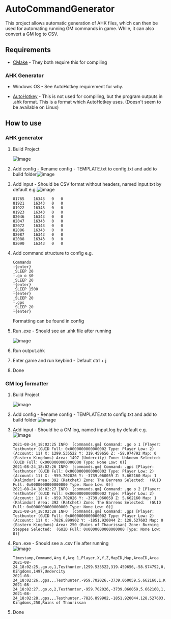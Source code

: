 # AutoCommandGenerator
This project allows automatic generation of AHK files, which can then be used for automating running GM commands in game. While, it can also convert a GM log to CSV.

## Requirements
* [CMake](https://cmake.org/) - They both require this for compiling

### AHK Generator
* Windows OS - See AutoHotkey requirement for why.

* [AutoHotkey](https://www.autohotkey.com/) - This is not used for compiling, but the program outputs in .ahk format. This is a format which AutoHotkey uses. (Doesn't seem to be available on Linux)

## How to use
### AHK generator
1. Build Project

   ![image](https://user-images.githubusercontent.com/53914190/130573257-4e21888c-5c6e-4455-afd0-c99f038645a2.png)

2. Add config - Rename config - TEMPLATE.txt to config.txt and add to build folder![image](https://user-images.githubusercontent.com/53914190/130573328-00a68505-57b5-4267-8d02-8c84353af42c.png)

3. Add input - Should be CSV format without headers, named input.txt by default e.g.![image](https://user-images.githubusercontent.com/53914190/130573360-5a964382-31f8-4b4e-83c7-41a5c8adb733.png)

   ```
   81765	16343	0	0
   81921	16343	0	0
   81922	16343	0	0
   81923	16343	0	0
   82046	16343	0	0
   82047	16343	0	0
   82072	16343	0	0
   82086	16343	0	0
   82087	16343	0	0
   82088	16343	0	0
   82090	16343	0	0
   ```

4. Add command structure to config e.g.

   ```
   Commands
   -{enter}
   _SLEEP 20
   -.go o $0
   _SLEEP 20
   -{enter}
   _SLEEP 1500
   -{enter}
   _SLEEP 20
   -.gps
   _SLEEP 20
   -{enter}
   ```

   Formatting can be found in config

5. Run .exe - Should see an .ahk file after running

   ![image](https://user-images.githubusercontent.com/53914190/130573391-f9083c86-40c1-4df6-a10b-77ac35de2acb.png)

6. Run output.ahk

7. Enter game and run keybind - Default ctrl + j

8. Done

### GM log formatter
1. Build Project

   ![image](https://user-images.githubusercontent.com/53914190/130573257-4e21888c-5c6e-4455-afd0-c99f038645a2.png)

2. Add config - Rename config - TEMPLATE.txt to config.txt and add to build folder ![image](https://user-images.githubusercontent.com/53914190/130573328-00a68505-57b5-4267-8d02-8c84353af42c.png)
3. Add input - Should be a GM log, named input.log by default e.g.                 
   ![image](https://user-images.githubusercontent.com/53914190/130573360-5a964382-31f8-4b4e-83c7-41a5c8adb733.png)

   ```
   2021-08-24_18:02:25 INFO  [commands.gm] Command: .go o 1 [Player: Testhunter (GUID Full: 0x0000000000000002 Type: Player Low: 2) (Account: 11) X: 1299.535522 Y: 319.459656 Z: -58.974792 Map: 0 (Eastern Kingdoms) Area: 1497 (Undercity) Zone: Unknown Selected:  (GUID Full: 0x0000000000000000 Type: None Low: 0)]
   2021-08-24_18:02:26 INFO  [commands.gm] Command: .gps [Player: Testhunter (GUID Full: 0x0000000000000002 Type: Player Low: 2) (Account: 11) X: -959.702026 Y: -3739.060059 Z: 5.662160 Map: 1 (Kalimdor) Area: 392 (Ratchet) Zone: The Barrens Selected:  (GUID Full: 0x0000000000000000 Type: None Low: 0)]
   2021-08-24_18:02:27 INFO  [commands.gm] Command: .go o 2 [Player: Testhunter (GUID Full: 0x0000000000000002 Type: Player Low: 2) (Account: 11) X: -959.702026 Y: -3739.060059 Z: 5.662160 Map: 1 (Kalimdor) Area: 392 (Ratchet) Zone: The Barrens Selected:  (GUID Full: 0x0000000000000000 Type: None Low: 0)]
   2021-08-24_18:02:28 INFO  [commands.gm] Command: .gps [Player: Testhunter (GUID Full: 0x0000000000000002 Type: Player Low: 2) (Account: 11) X: -7826.899902 Y: -1851.920044 Z: 128.527603 Map: 0 (Eastern Kingdoms) Area: 250 (Ruins of Thaurissan) Zone: Burning Steppes Selected:  (GUID Full: 0x0000000000000000 Type: None Low: 0)]
   ```
4. Run .exe - Should see a .csv file after running   
   ![image](https://user-images.githubusercontent.com/53914190/130686255-1f5b2a50-03f4-4490-bb00-be87df6e9f5b.png)
   ``` csv
   Timestamp,Command,Arg 0,Arg 1,Player,X,Y,Z,MapID,Map,AreaID,Area
   2021-08-24_18:02:25,.go,o,1,Testhunter,1299.535522,319.459656,-58.974792,0,Eastern Kingdoms,1497,Undercity
   2021-08-24_18:02:26,.gps,,,Testhunter,-959.702026,-3739.060059,5.662160,1,Kalimdor,392,Ratchet
   2021-08-24_18:02:27,.go,o,2,Testhunter,-959.702026,-3739.060059,5.662160,1,Kalimdor,392,Ratchet
   2021-08-24_18:02:28,.gps,,,Testhunter,-7826.899902,-1851.920044,128.527603,0,Eastern Kingdoms,250,Ruins of Thaurissan

   ```

5. Done
